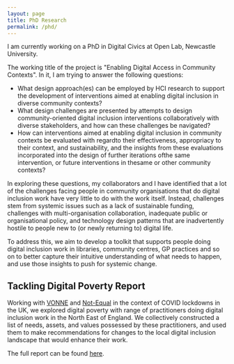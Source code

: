 ```yaml
---
layout: page
title: PhD Research
permalink: /phd/
---
```


I am currently working on a PhD in Digital Civics at Open Lab, Newcastle University.

The working title of the project is "Enabling Digital Access in Community Contexts". In it, I am trying to answer the following questions:

- What design approach(es) can be employed by HCI research to support the development of interventions aimed at enabling digital inclusion in diverse community contexts?
- What design challenges are presented by attempts to design community-oriented digital inclusion interventions collaboratively with diverse stakeholders, and how can these challenges be navigated?
- How can interventions aimed at enabling digital inclusion in community contexts be evaluated with regardto their effectiveness, appropriacy to their context, and sustainability, and the insights from these evaluations incorporated into the design of further iterations ofthe same intervention, or future interventions in thesame or other community contexts?

In exploring these questions, my collaborators and I have identified that a lot of the challenges facing people in community organisations that do digital inclusion work have very little to do with the work itself. Instead, challenges stem from systemic issues such as a lack of sustainable funding, challenges with multi-organisation collaboration, inadequate public or organisational policy, and technology design patterns that are inadvertently hostile to people new to (or newly returning to) digital life.

To address this, we aim to develop a toolkit that supports people doing digital inclusion work in libraries, community centres, GP practices and so on to better capture their intuitive understanding of what needs to happen, and use those insights to push for systemic change.

## Tackling Digital Poverty Report

Working with [VONNE](https://www.vonne.org.uk/) and [Not-Equal](https://not-equal.tech/) in the context of COVID lockdowns in the UK, we explored digital poverty with range of practitioners doing digital inclusion work in the North East of England. We collectively constructed a list of needs, assets, and values possessed by these practitioners, and used them to make recommendations for changes to the local digital inclusion landscape that would enhance their work.

The full report can be found [here](https://www.vonne.org.uk/tackling-digital-poverty-north-east-lessons-learned-regions-vcse-community).
